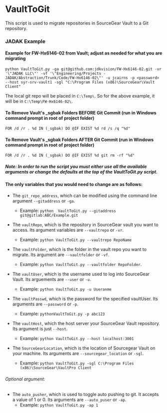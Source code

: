 # VaultToGit


This script is used to migrate repositories in SourceGear Vault to a Git repository.

### JADAK Example

#### Example for FW-Hx6146-02 from Vault; adjust as needed for what you are migrating
`python VaultToGit.py -ga git@github.com:jdkvision/FW-Hx6146-02.git -vr '\"JADAK LLC\"' -vf '\"Engineering/Projects - JADAK/Abstraction/Trunk/Code/FW-Hx6146-02\"' -u jcairns -p <password> --host syr-srv-vault1 -sgl "C:\Program Files (x86)\SourceGear\Vault Client"`

The local git repo will be placed in `C:\Temp\`.  So for the above example, it will be in `C:\Temp\FW-Hx6146-02\`.

#### To Remove Vault's _sgbak Folders BEFORE Git Commit (run in Windows command prompt in root of project folder)

`FOR /d /r . %d IN (_sgbak) DO @IF EXIST %d rd /s /q "%d"`

#### To Remove Vault's _sgbak Folders AFTER Git Commit (run in Windows command prompt in root of project folder)

`FOR /d /r . %d IN (_sgbak) DO @IF EXIST %d git rm -rf "%d"`

##### Note: In order to run the script you must either use all the available arguments or change the defaults at the top of the VaultToGit.py script.


#### The only variables that you would need to change are as follows:

- The `git_repo_address`, which can be modified using the command line argument `--gitaddress` or `-ga`.
	-  Example: `python  VaultToGit.py --gitaddress git@gitlab:ABC/Example.git`

- The `vaultRepo`, which is the repository in SourceGear vault you want to access. Its argument variables are `--vaultrepo` or `-vr`. 
	- Example: `python VaultToGit.py --vaultrepo RepoName`
- The `vaultFolder`, which is the folder in the vault repo you want to migrate. Its argument are `--vaultfolder` or `-vf`. 
	- Example: `python VaultToGit.py --vaultfolder RepoFolder`.

- The `vaultUser`, which is the username used to log into SourceGear Vault. Its arguements are `--user` or `-u`.
	- Example: `python VaultToGit.py -u Useranme`

- The `vaultPasswd`, which is the password for the specified vaultUser. Its arguments are `--password` or `-p`. 
	- Example: `pythonVaultToGit.py -p abc123`

- The `vaultHost`, which the host server your SourceGear Vault repository. Its argument is just `--host`. 
	- Example: `python VaultToGit.py --host localhost:3001`

- The `SourceGearLocation`, which is the location of Sourcegear Vault on your machine. Its arguments are `--sourcegear_location` or `-sgl`.
	- Example: `python VaultToGit.py -sgl C:\Program Files (x86)\SourceGear\VaultPro Client`

###### Optional argument:

- The `auto_pusher`, which is used to toggle auto pushing to git. It accepts a value of 1 or 0. Its arguments are `--auto_puser` or `-ap`. 
	- Example: `python VaultToGit.py -ap 1`